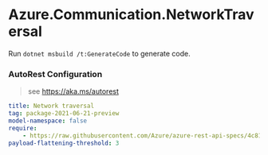 # Azure.Communication.NetworkTraversal

Run `dotnet msbuild /t:GenerateCode` to generate code.

### AutoRest Configuration
> see https://aka.ms/autorest

``` yaml
title: Network traversal
tag: package-2021-06-21-preview
model-namespace: false
require:
    - https://raw.githubusercontent.com/Azure/azure-rest-api-specs/4c8162b0a1f7bbd46e9aedc0e19bbe181e549c4c/specification/communication/data-plane/NetworkTraversal/readme.md
payload-flattening-threshold: 3
```
